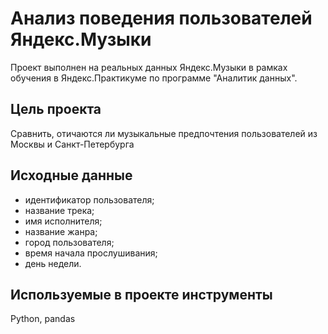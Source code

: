 # Анализ поведения пользователей Яндекс.Музыки

Проект выполнен на реальных данных Яндекс.Музыки в рамках обучения в Яндекс.Практикуме по программе "Аналитик данных".

## Цель проекта
Сравнить, отичаются ли музыкальные предпочтения пользователей из Москвы и Санкт-Петербурга

## Исходные данные
* идентификатор пользователя;
* название трека;  
* имя исполнителя;
* название жанра;
* город пользователя;
* время начала прослушивания;
* день недели.

## Используемые в проекте инструменты
Python, pandas
